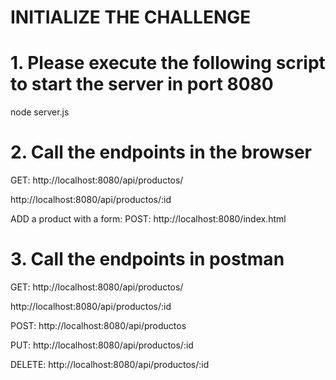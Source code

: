 # INITIALIZE THE CHALLENGE

# 1. Please execute the following script to start the server in port 8080
node server.js

# 2. Call the endpoints in the browser
GET:
http://localhost:8080/api/productos/

http://localhost:8080/api/productos/:id

ADD a product with a form:
POST:
http://localhost:8080/index.html

# 3. Call the endpoints in postman

GET:
http://localhost:8080/api/productos/

http://localhost:8080/api/productos/:id

POST: 
http://localhost:8080/api/productos

PUT:
http://localhost:8080/api/productos/:id

DELETE:
http://localhost:8080/api/productos/:id


